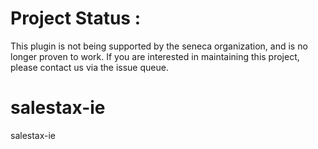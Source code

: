 # Project Status :
This plugin is not being supported by the seneca organization,  and is no longer proven to work.
If you are interested in maintaining this project, please contact us via the issue queue.
# salestax-ie
salestax-ie
